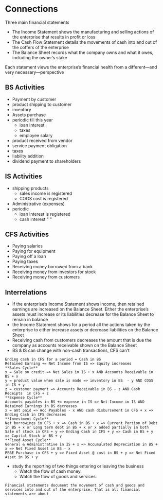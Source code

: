# Connections

Three main financial statements
- The Income Statement shows the manufacturing and selling actions of the enterprise that results in profit or loss
- The Cash Flow Statement details the movements of cash into and out of the coffers of the enterprise
- The Balance Sheet records what the company owns and what it owes, including the owner’s stake

Each statement views the enterprise’s financial health from a different—and very necessary—perspective

## BS Activities
- Payment by customer
- product shipping to customer
- inventory
- Assets purchase
- periodic till this year
  - loan Interest
  - taxes
  - employee salary
- product received from vendor
- service payment obligation
- taxes
- liability addition
- dividend payment to shareholders

## IS Activities
- shipping products
  - sales income is registered
  - COGS cost is registered
- Administrative (expenses)
- periodic
  - loan interest is registered
  - cash interest  "   "  

## CFS Activities
- Paying salaries
- Paying for equipment
- Paying off a loan
- Paying taxes
- Receiving money borrowed from a bank
- Receiving money from investors for stock
- Receiving money from customers

## Interrelations
- If the enterprise’s Income Statement shows income, then retained earnings are increased on the Balance Sheet. Either the enterprise’s assets must increase or its liabilities decrease for the Balance Sheet to remain in balance
- the Income Statement shows for a period all the actions taken by the enterprise to either increase assets or decrease liabilities on the Balance Sheet
- Receiving cash from customers decreases the amount that is due the company as accounts receivable shown on the Balance Sheet
- BS & IS can change with non-cash transactions, CFS can't

```
Ending cash in CFS for a period = Cash in BS
Retained Earning += Net Income from IS => Equity increases
**Sales Cycle**
x = Sale on credit => Net Sales in IS + x AND Accounts Receivable in BS + x
y = product value when sale is made => inventory in BS  - y AND COGS in IS + y
z = customer payment => Accounts Receivable in BS - z AND Cash  Receipts  in CFS + z
**Expense Cycle**
Accounts payables in BS += expense in IS => Net Income in IS AND Retained Earnings in BS decreases
x = amt paid => Acc Payables - x AND cash disbursement in CFS + x => Ending Cash in CFS decreases
**Investment Cycle**
Net borrowings in CFS + x => Cash in BS + x => Current Portion of Debt in BS + x or Long term debt in BS + x or x added partially in both
Sale of stock in CFS + y => Ending Cash in CFS + y => Cash in BS + y => Capital Stock in BS + y
**Fixed Asset Cycle**
General & Administrative in IS + x => Accumulated Depreciation in BS + x => Net Fixed Asset in BS - x
PP&E Purchase in CFS + y => Fixed Asset @ cost in BS + y => Net Fixed Asset in BS + y
```

- study the reporting of two things entering or leaving the business
  - Watch the flow of cash money.
  - Watch the flow of goods and services.

`
Financial statements document the movement of cash and goods and services into and out of the enterprise. That is all financial statements are about
`
